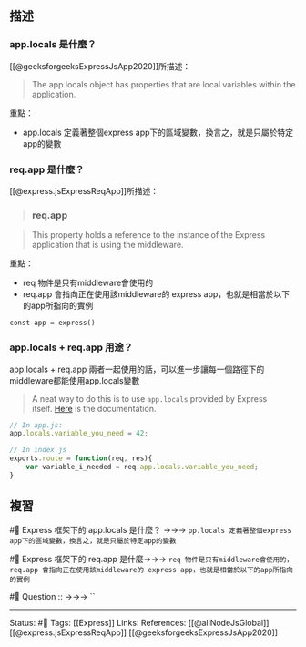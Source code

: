 
## 描述

### app.locals 是什麼？

[[@geeksforgeeksExpressJsApp2020]]所描述：
> The app.locals object has properties that are local variables within the application.

重點：
- app.locals 定義著整個express app下的區域變數，換言之，就是只屬於特定app的變數

### req.app 是什麼？

[[@express.jsExpressReqApp]]所描述：
> ### req.app

> This property holds a reference to the instance of the Express application that is using the middleware.

重點：
- req 物件是只有middleware會使用的
- req.app 會指向正在使用該middleware的 express app，也就是相當於以下的app所指向的實例
```
const app = express()
```

### app.locals + req.app 用途？
app.locals + req.app 兩者一起使用的話，可以進一步讓每一個路徑下的middleware都能使用app.locals變數

> A neat way to do this is to use `app.locals` provided by Express itself. [Here](http://expressjs.com/en/api.html#app.locals) is the documentation.

```javascript
// In app.js:
app.locals.variable_you_need = 42;

// In index.js
exports.route = function(req, res){
    var variable_i_needed = req.app.locals.variable_you_need;
}
```


## 複習

#🧠 Express 框架下的 app.locals 是什麼？ ->->-> `pp.locals 定義著整個express app下的區域變數，換言之，就是只屬於特定app的變數`

#🧠  Express 框架下的 req.app 是什麼->->-> `req 物件是只有middleware會使用的，req.app 會指向正在使用該middleware的 express app，也就是相當於以下的app所指向的實例`

#🧠 Question :: ->->-> ``

---
Status: #🌱 
Tags:
[[Express]]
Links:
References:
[[@aliNodeJsGlobal]]
[[@express.jsExpressReqApp]]
[[@geeksforgeeksExpressJsApp2020]]